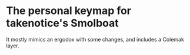 # The personal keymap for takenotice's Smolboat
It mostly mimics an ergodox with some changes, and includes a Colemak layer.